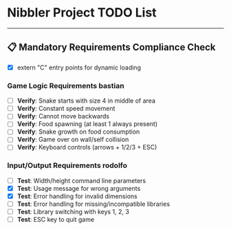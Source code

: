 # Nibbler Project TODO List
---

## 📋 **Mandatory Requirements Compliance Check**
- [x] extern "C" entry points for dynamic loading

### **Game Logic Requirements** bastian
- [ ] **Verify**: Snake starts with size 4 in middle of area
- [ ] **Verify**: Constant speed movement
- [ ] **Verify**: Cannot move backwards
- [ ] **Verify**: Food spawning (at least 1 always present)
- [ ] **Verify**: Snake growth on food consumption
- [ ] **Verify**: Game over on wall/self collision
- [ ] **Verify**: Keyboard controls (arrows + 1/2/3 + ESC)

### **Input/Output Requirements** rodolfo
- [ ] **Test**: Width/height command line parameters
- [x] **Test**: Usage message for wrong arguments
- [x] **Test**: Error handling for invalid dimensions
- [ ] **Test**: Error handling for missing/incompatible libraries
- [ ] **Test**: Library switching with keys 1, 2, 3
- [ ] **Test**: ESC key to quit game
